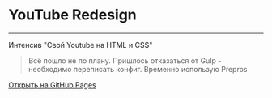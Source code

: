 # YouTube Redesign

---

Интенсив "Свой Youtube на HTML и CSS"

> Всё пошло не по плану.
> Пришлось отказаться от Gulp - необходимо переписать конфиг.
> Временно использую Prepros

[Открыть на GitHub Pages](https://andmatrosov.github.io/youtube-redesign/src/)
